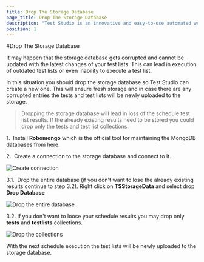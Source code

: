```yaml
---
title: Drop The Storage Database
page_title: Drop The Storage Database
description: "Test Studio is an innovative and easy-to-use automated web, WPF and load testing solution. Test Studio tests support essential technologies like ASP.NET AJAX, Silverlight, PHP and MVC. HTML5, Testing framework, functional testing, performance testing, load testing, exploratory testing, manual testing."
position: 1
---
```

#Drop The Storage Database

It may happen that the storage database gets corrupted and cannot be updated with the latest changes of your test lists. This can lead in execution of outdated test lists or even inability to execute a test list.

In this situation you should drop the storage database so Test Studio can create a new one. This will ensure fresh storage and in case there are any corrupted entries the tests and test lists will be newly uploaded to the storage.

> Dropping the storage database will lead in loss of the schedule test list results. If the already existing results need to be stored you could drop only the tests and test list collections.

1.&nbsp; Install **Robomongo** which is the official tool for maintaining the MongoDB databases from <a href="https://robomongo.org/" target="_blank">here</a>.

2.&nbsp; Create a connection to the storage database and connect to it.

![Create connection][1]  

3.1.&nbsp; Drop the entire database (if you don't want to lose the already existing results continue to step 3.2). Right click on **TSStorageData** and select drop **Drop Database**

![Drop the entire database][2] 

3.2. If you don't want to loose your schedule results you may drop only **tests** and **testlists** collections.

![Drop the collections][3] 

With the next schedule execution the test lists will be newly uploaded to the storage database.

[1]: /img/knowledge-base/scheduling-kb/drop-storage-database/fig1.png
[2]: /img/knowledge-base/scheduling-kb/drop-storage-database/fig2.png
[3]: /img/knowledge-base/scheduling-kb/drop-storage-database/fig3.png